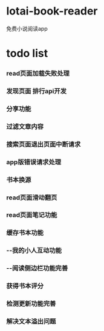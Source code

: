 # lotai-book-reader
免费小说阅读app

# todo list
### read页面加载失败处理
### 发现页面 排行api开发
### 分享功能
### 过滤文章内容
### 搜索页面退出页面中断请求
### app版错误请求处理
### 书本换源
### read页面滑动翻页
### read页面笔记功能
### 缓存书本功能
### --我的小人互动功能
### --阅读侧边栏功能完善
### 获得书本评分
### 检测更新功能完善
### 解决文本溢出问题